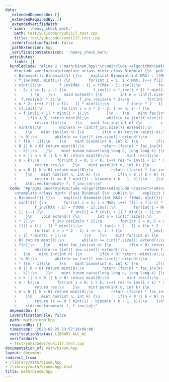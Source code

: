 ```yaml
---
data:
  _extendedDependsOn: []
  _extendedRequiredBy: []
  _extendedVerifiedWith:
  - icon: ':heavy_check_mark:'
    path: test/yukicoder/yuki117.test.cpp
    title: test/yukicoder/yuki117.test.cpp
  _isVerificationFailed: false
  _pathExtension: hpp
  _verificationStatusIcon: ':heavy_check_mark:'
  attributes:
    links: []
  bundledCode: "#line 2 \"math/binom.hpp\"\n\n#include <algorithm>\n#include <cassert>\n\
    #include <vector>\n\ntemplate <class mint> class Binomial {\n  public:\n    explicit\
    \ Binomial(): Binomial(1) {}\n    explicit Binomial(int MAX) : f(MAX, mint(1)),\
    \ f_inv(MAX, mint(1)) {\n        for(int i = 1; i < MAX; i++) f[i] = f[i-1] *\
    \ mint(i);\n        f_inv[MAX - 1] = f[MAX - 1].inv();\n        for(int i = MAX\
    \ - 2; i >= 1; i--) {\n            f_inv[i] = f_inv[i + 1] * mint(i + 1);\n  \
    \      } \n    }\n    void extend() {\n        int n = (int)f.size();\n      \
    \  f.resize(n * 2);\n        f_inv.resize(n * 2);\n        for(int i = n; i <\
    \ n * 2; i++) f[i] = f[i - 1] * mint(i);\n        f_inv[n * 2 - 1] = f[n * 2 -\
    \ 1].inv();\n        for(int i = n * 2 - 2; i >= n; i--) {\n            f_inv[i]\
    \ = f_inv[i + 1] * mint(i + 1);\n        }\n    }\n    mint fac(int n) {\n   \
    \     if(n < 0) return mint(0);\n        while(n >= (int)f.size()) extend();\n\
    \        return f[n];\n    }\n    mint fac_inv(int n) {\n        if(n < 0) return\
    \ mint(0);\n        while(n >= (int)f_inv.size()) extend();\n        return f_inv[n];\n\
    \    }\n    mint inv(int n) {\n        if(n < 0) return -mint(-n);\n        assert(n\
    \ != 0);\n        while(n >= (int)f_inv.size()) extend();\n        return (f_inv[n]\
    \ * f[n - 1]);\n    }\n    mint binom(int n, int k) {\n        if(n < k || n <\
    \ 0 || k < 0) return mint(0);\n        return (fac(n) * fac_inv(k) * fac_inv(n\
    \ - k));\n    }\n    mint binom_naive(long long n, long long k) {\n        if(n\
    \ < k || n < 0 || k < 0) return mint(0);\n        mint res(1);\n        k = std::min(k,\
    \ n - k);\n        for(int i = 0; i < k; i++) res *= inv(i + 1) * mint(n - i);\n\
    \        return res;\n    }\n    mint perm(int n, int k) {\n        if(n < k ||\
    \ n < 0 || k < 0) return mint(0);\n        return (fac(n) * fac_inv(n - k));\n\
    \    }\n    mint hom(int n, int k) {\n        if(n < 0 || k < 0) return mint(0);\n\
    \        return (k == 0 ? mint(1) : binom(n + k - 1, k));\n    }\n\n  private:\n\
    \    std::vector<mint> f, f_inv;\n};\n"
  code: "#pragma once\n\n#include <algorithm>\n#include <cassert>\n#include <vector>\n\
    \ntemplate <class mint> class Binomial {\n  public:\n    explicit Binomial():\
    \ Binomial(1) {}\n    explicit Binomial(int MAX) : f(MAX, mint(1)), f_inv(MAX,\
    \ mint(1)) {\n        for(int i = 1; i < MAX; i++) f[i] = f[i-1] * mint(i);\n\
    \        f_inv[MAX - 1] = f[MAX - 1].inv();\n        for(int i = MAX - 2; i >=\
    \ 1; i--) {\n            f_inv[i] = f_inv[i + 1] * mint(i + 1);\n        } \n\
    \    }\n    void extend() {\n        int n = (int)f.size();\n        f.resize(n\
    \ * 2);\n        f_inv.resize(n * 2);\n        for(int i = n; i < n * 2; i++)\
    \ f[i] = f[i - 1] * mint(i);\n        f_inv[n * 2 - 1] = f[n * 2 - 1].inv();\n\
    \        for(int i = n * 2 - 2; i >= n; i--) {\n            f_inv[i] = f_inv[i\
    \ + 1] * mint(i + 1);\n        }\n    }\n    mint fac(int n) {\n        if(n <\
    \ 0) return mint(0);\n        while(n >= (int)f.size()) extend();\n        return\
    \ f[n];\n    }\n    mint fac_inv(int n) {\n        if(n < 0) return mint(0);\n\
    \        while(n >= (int)f_inv.size()) extend();\n        return f_inv[n];\n \
    \   }\n    mint inv(int n) {\n        if(n < 0) return -mint(-n);\n        assert(n\
    \ != 0);\n        while(n >= (int)f_inv.size()) extend();\n        return (f_inv[n]\
    \ * f[n - 1]);\n    }\n    mint binom(int n, int k) {\n        if(n < k || n <\
    \ 0 || k < 0) return mint(0);\n        return (fac(n) * fac_inv(k) * fac_inv(n\
    \ - k));\n    }\n    mint binom_naive(long long n, long long k) {\n        if(n\
    \ < k || n < 0 || k < 0) return mint(0);\n        mint res(1);\n        k = std::min(k,\
    \ n - k);\n        for(int i = 0; i < k; i++) res *= inv(i + 1) * mint(n - i);\n\
    \        return res;\n    }\n    mint perm(int n, int k) {\n        if(n < k ||\
    \ n < 0 || k < 0) return mint(0);\n        return (fac(n) * fac_inv(n - k));\n\
    \    }\n    mint hom(int n, int k) {\n        if(n < 0 || k < 0) return mint(0);\n\
    \        return (k == 0 ? mint(1) : binom(n + k - 1, k));\n    }\n\n  private:\n\
    \    std::vector<mint> f, f_inv;\n};"
  dependsOn: []
  isVerificationFile: false
  path: math/binom.hpp
  requiredBy: []
  timestamp: '2023-02-25 23:57:16+09:00'
  verificationStatus: LIBRARY_ALL_AC
  verifiedWith:
  - test/yukicoder/yuki117.test.cpp
documentation_of: math/binom.hpp
layout: document
redirect_from:
- /library/math/binom.hpp
- /library/math/binom.hpp.html
title: math/binom.hpp
---
```


